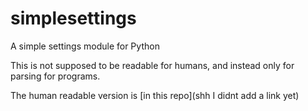 # simplesettings
A simple settings module for Python

This is not supposed to be readable for humans, and instead only for parsing for programs.

The human readable version is [in this repo](shh I didnt add a link yet)
